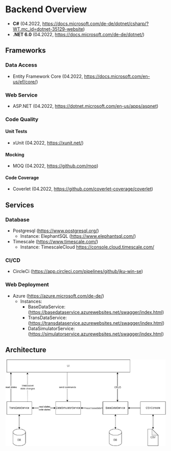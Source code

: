 # Backend Overview
- **C#** (04.2022, https://docs.microsoft.com/de-de/dotnet/csharp/?WT.mc_id=dotnet-35129-website)
- **.NET 6.0** (04.2022, https://docs.microsoft.com/de-de/dotnet/)

## Frameworks
### Data Access
- Entity Framework Core (04.2022, https://docs.microsoft.com/en-us/ef/core/)
### Web Service
- ASP.NET (04.2022, https://dotnet.microsoft.com/en-us/apps/aspnet)
### Code Quality
#### Unit Tests
- xUnit (04.2022, https://xunit.net/)
#### Mocking 
- MOQ (04.2022, https://github.com/moq)
#### Code Coverage
- Coverlet (04.2022, https://github.com/coverlet-coverage/coverlet)
## Services
### Database
- Postgresql (https://www.postgresql.org/)
    - Instance: ElephantSQL (https://www.elephantsql.com/)
- Timescale (https://www.timescale.com/)
    - Instance: TimescaleCloud https://console.cloud.timescale.com/
### CI/CD
- CircleCi (https://app.circleci.com/pipelines/github/jku-win-se)
### Web Deployment
- Azure (https://azure.microsoft.com/de-de/)
    - Instances: 
        - BaseDataService: (https://basedataservice.azurewebsites.net/swagger/index.html)
        - TransDataService: (https://transdataservice.azurewebsites.net/swagger/index.html)
        - DataSimulatorService: (https://simulatorservice.azurewebsites.net/swagger/index.html)
## Architecture
![ServiceArchitecture](../Doku/Models/ServiceArchitecture.jpg)
